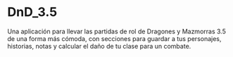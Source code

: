 # DnD_3.5
Una aplicación para llevar las partidas de rol de Dragones y Mazmorras 3.5 de una forma más cómoda, con secciones para guardar a tus personajes, historias, notas y calcular el daño de tu clase para un combate.
